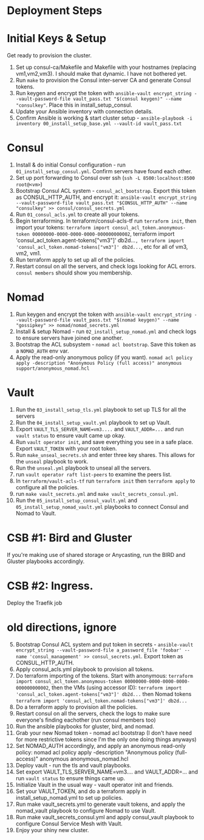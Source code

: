 # Deployment Steps

# Initial Keys & Setup

Get ready to provision the cluster.

1. Set up consul-ca/Makefile and Makefile with your hostnames (replacing vm1,vm2,vm3). I should make that dynamic. I have not bothered yet.
2. Run `make` to provision the Consul inter-server CA and generate Consul tokens.
3. Run keygen and encrypt the token with `ansible-vault encrypt_string --vault-password-file vault_pass.txt "$(consul keygen)" --name "consulkey"`. Place this in install_setup_consul.
4. Update your Ansible inventory with connection details.
5. Confirm Ansible is working & start cluster setup - `ansible-playbook -i inventory 00_install_setup_base.yml --vault-id vault_pass.txt`

# Consul

1. Install & do initial Consul configuration - run `01_install_setup_consul.yml`. Confirm servers have found each other.
2. Set up port forwarding to Consul over ssh (`ssh -L 8500:localhost:8500 root@<vm>`)
3. Bootstrap Consul ACL system - `consul_acl_bootstrap`. Export this token as CONSUL_HTTP_AUTH, and encrypt it: `ansible-vault encrypt_string --vault-password-file vault_pass.txt "$CONSUL_HTTP_AUTH" --name "consulkey" >> consul/consul_secrets.yml`
4. Run `01_consul_acls.yml` to create all your tokens.
5. Begin terraforming. In terraform/consul-acls-tf run `terraform init`, then import your tokens: `terraform import consul_acl_token.anonymous-token 00000000-0000-0000-0000-000000000002`, terraform import 'consul_acl_token.agent-tokens["vm3"]' db2d...`, terraform import 'consul_acl_token.nomad-tokens["vm3"]' db2d...`, etc for all of vm3, vm2, vm1.
6. Run terraform apply to set up all of the policies.
7. Restart consul on all the servers, and check logs looking for ACL errors. `consul members` should show you membership.

# Nomad

1. Run keygen and encrypt the token with `ansible-vault encrypt_string --vault-password-file vault_pass.txt "$(nomad keygen)" --name "gossipkey" >> nomad/nomad_secrets.yml`
1. Install & setup Nomad - run `02_install_setup_nomad.yml` and check logs to ensure servers have joined one another.
1. Bootstrap the ACL subsystem - `nomad acl bootstrap`. Save this token as a `NOMAD_AUTH` env var.
1. Apply the read-only anonymous policy (if you want). `nomad acl policy apply -description "Anonymous Policy (full access)" anonymous support/anonymous_nomad.hcl`


# Vault

1. Run the `03_install_setup_tls.yml` playbook to set up TLS for all the servers
1. Run the `04_install_setup_vault.yml` playbook to set up Vault.
1. Export `VAULT_TLS_SERVER_NAME=vm3....` and `VAULT_ADDR=...` and run `vault status` to ensure vault came up okay.
1. Run `vault operator init`, and save everything you see in a safe place. Export `VAULT_TOKEN` with your root token.
1. Run `make_unseal_secrets.sh` and enter three key shares. This allows for the `unseal` playbook to work.
1. Run the `unseal.yml` playbook to unseal all the servers.
1. run `vault operator raft list-peers` to examine the peers list.
1. In `terraform/vault-acls-tf` run `terraform init` then `terraform apply` to configure all the policies. 
1. run `make vault_secrets.yml` and `make vault_secrets_consul.yml`.
1. Run the `05_install_setup_consul_vault.yml` and `05_install_setup_nomad_vault.yml` playbooks to connect Consul and Nomad to Vault.

# CSB #1: Bird and Gluster

If you're making use of shared storage or Anycasting, run the BIRD and Gluster playbooks accordingly.

# CSB #2: Ingress.

Deploy the Traefik job

# old directions, ignore
5. Bootstrap Consul ACL system and put token in secrets - `ansible-vault encrypt_string --vault-password-file a_password_file 'foobar' --name 'consul_management' >> consul_secrets.yml`. Export token as CONSUL_HTTP_AUTH.
6. Apply consul_acls.yml playbook to provision all tokens.
7. Do terraform importing of the tokens. Start with anonymous: `terraform import consul_acl_token.anonymous-token 00000000-0000-0000-0000-000000000002`, then the VMs (using accessor ID): `terraform import 'consul_acl_token.agent-tokens["vm3"]' db2d...`  then Nomad tokens `terraform import 'consul_acl_token.nomad-tokens["vm3"]' db2d...`
7. Do a terraform apply to provision all the policies.
7. Restart consul on all the servers, check the logs to make sure everyone's finding eachother (run consul members too)
8. Run the ansible playbooks for gluster, bird, and nomad.
9. Grab your new Nomad token - nomad acl bootstrap (I don't have need for more restrictive tokens since I'm the only one doing things anyways)
9. Set NOMAD_AUTH accordingly, and apply an anonymous read-only policy: nomad acl policy apply -description "Anonymous policy (full-access)" anonymous anonymous_nomad.hcl
10. Deploy vault - run the tls and vault playbooks.
11. Set export VAULT_TLS_SERVER_NAME=vm3.... and VAULT_ADDR=... and run `vault status` to ensure things came up.
12. Initialize Vault in the usual way - vault operator init and friends.
13. Set your VAULT_TOKEN, and do a terraform apply in install_setup_nomad.yml to set up policies.
14. Run make vault_secrets.yml to generate vault tokens, and apply the nomad_vault playbook to configure Nomad to use Vault.
15. Run make vault_secrets_consul.yml and apply consul_vault playbook to configure Consul Service Mesh with Vault.
9. Enjoy your shiny new cluster.
